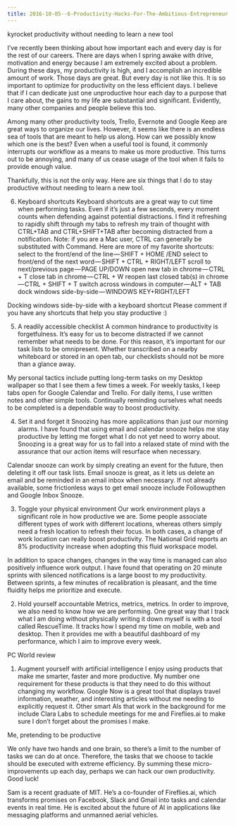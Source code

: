 ```yaml
---
title: 2016-10-05--6-Productivity-Hacks-For-The-Ambitious-Entrepreneur
---
```


kyrocket productivity without needing to learn a new tool

I’ve recently been thinking about how important each and every day is for the rest of our careers. There are days when I spring awake with drive, motivation and energy because I am extremely excited about a problem. During these days, my productivity is high, and I accomplish an incredible amount of work. Those days are great.
But every day is not like this. It is so important to optimize for productivity on the less efficient days. I believe that if I can dedicate just one unproductive hour each day to a purpose that I care about, the gains to my life are substantial and significant. Evidently, many other companies and people believe this too.

Among many other productivity tools, Trello, Evernote and Google Keep are great ways to organize our lives. However, it seems like there is an endless sea of tools that are meant to help us along. How can we possibly know which one is the best? Even when a useful tool is found, it commonly interrupts our workflow as a means to make us more productive. This turns out to be annoying, and many of us cease usage of the tool when it fails to provide enough value.

Thankfully, this is not the only way. Here are six things that I do to stay productive without needing to learn a new tool.

6. Keyboard shortcuts
Keyboard shortcuts are a great way to cut time when performing tasks. Even if it’s just a few seconds, every moment counts when defending against potential distractions. I find it refreshing to rapidly shift through my tabs to refresh my train of thought with CTRL+TAB and CTRL+SHIFT+TAB after becoming distracted from a notification. Note: if you are a Mac user, CTRL can generally be substituted with Command.
Here are more of my favorite shortcuts:
select to the front/end of the line — SHIFT + HOME /END
select to front/end of the next word — SHIFT + CTRL + RIGHT/LEFT
scroll to next/previous page — PAGE UP/DOWN
open new tab in chrome — CTRL + T
close tab in chrome — CTRL + W
reopen last closed tab(s) in chrome — CTRL + SHIFT + T
switch across windows in computer — ALT + TAB
dock windows side-by-side — WINDOWS KEY+RIGHT/LEFT

Docking windows side-by-side with a keyboard shortcut
Please comment if you have any shortcuts that help you stay productive :)

5. A readily accessible checklist
A common hindrance to productivity is forgetfulness. It’s easy for us to become distracted if we cannot remember what needs to be done. For this reason, it’s important for our task lists to be omnipresent. Whether transcribed on a nearby whiteboard or stored in an open tab, our checklists should not be more than a glance away.

My personal tactics include putting long-term tasks on my Desktop wallpaper so that I see them a few times a week. For weekly tasks, I keep tabs open for Google Calendar and Trello. For daily items, I use written notes and other simple tools. Continually reminding ourselves what needs to be completed is a dependable way to boost productivity.

4. Set it and forget it
Snoozing has more applications than just our morning alarms. I have found that using email and calendar snooze helps me stay productive by letting me forget what I do not yet need to worry about. Snoozing is a great way for us to fall into a relaxed state of mind with the assurance that our action items will resurface when necessary.

Calendar snooze can work by simply creating an event for the future, then deleting it off our task lists. Email snooze is great, as it lets us delete an email and be reminded in an email inbox when necessary. If not already available, some frictionless ways to get email snooze include Followupthen and Google Inbox Snooze.

3. Toggle your physical environment
Our work environment plays a significant role in how productive we are. Some people associate different types of work with different locations, whereas others simply need a fresh location to refresh their focus. In both cases, a change of work location can really boost productivity. The National Grid reports an 8% productivity increase when adopting this fluid workspace model.

In addition to space changes, changes in the way time is managed can also positively influence work output. I have found that operating on 20 minute sprints with silenced notifications is a large boost to my productivity. Between sprints, a few minutes of recalibration is pleasant, and the time fluidity helps me prioritize and execute.

2. Hold yourself accountable
Metrics, metrics, metrics. In order to improve, we also need to know how we are performing. One great way that I track what I am doing without physically writing it down myself is with a tool called RescueTime. It tracks how I spend my time on mobile, web and desktop. Then it provides me with a beautiful dashboard of my performance, which I aim to improve every week.

PC World review

1. Augment yourself with artificial intelligence
I enjoy using products that make me smarter, faster and more productive. My number one requirement for these products is that they need to do this without changing my workflow. Google Now is a great tool that displays travel information, weather, and interesting articles without me needing to explicitly request it. Other smart AIs that work in the background for me include Clara Labs to schedule meetings for me and Fireflies.ai to make sure I don’t forget about the promises I make.

Me, pretending to be productive

We only have two hands and one brain, so there’s a limit to the number of tasks we can do at once. Therefore, the tasks that we choose to tackle should be executed with extreme efficiency. By summing these micro-improvements up each day, perhaps we can hack our own productivity. Good luck!

Sam is a recent graduate of MIT. He’s a co-founder of Fireflies.ai, which transforms promises on Facebook, Slack and Gmail into tasks and calendar events in real time. He is excited about the future of AI in applications like messaging platforms and unmanned aerial vehicles.
